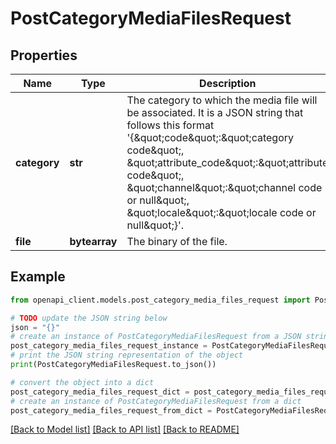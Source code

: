 # PostCategoryMediaFilesRequest


## Properties

Name | Type | Description | Notes
------------ | ------------- | ------------- | -------------
**category** | **str** | The category to which the media file will be associated. It is a JSON string that follows this format &#39;{\&quot;code\&quot;:\&quot;category code\&quot;, \&quot;attribute_code\&quot;:\&quot;attribute code\&quot;, \&quot;channel\&quot;:\&quot;channel code or null\&quot;, \&quot;locale\&quot;:\&quot;locale code or null\&quot;}&#39;. | [optional] 
**file** | **bytearray** | The binary of the file. | 

## Example

```python
from openapi_client.models.post_category_media_files_request import PostCategoryMediaFilesRequest

# TODO update the JSON string below
json = "{}"
# create an instance of PostCategoryMediaFilesRequest from a JSON string
post_category_media_files_request_instance = PostCategoryMediaFilesRequest.from_json(json)
# print the JSON string representation of the object
print(PostCategoryMediaFilesRequest.to_json())

# convert the object into a dict
post_category_media_files_request_dict = post_category_media_files_request_instance.to_dict()
# create an instance of PostCategoryMediaFilesRequest from a dict
post_category_media_files_request_from_dict = PostCategoryMediaFilesRequest.from_dict(post_category_media_files_request_dict)
```
[[Back to Model list]](../README.md#documentation-for-models) [[Back to API list]](../README.md#documentation-for-api-endpoints) [[Back to README]](../README.md)


